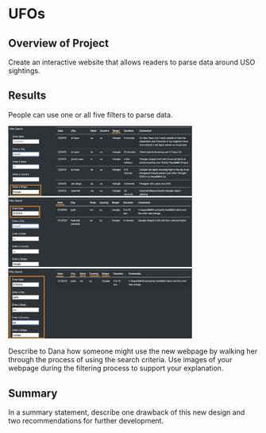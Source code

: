 # UFOs

## Overview of Project
Create an interactive website that allows readers to parse data around USO sightings.

## Results
People can use one or all five filters to parse data.

<img src="https://github.com/juliomeza/UFOs/blob/main/img/shape.png" width="370">
<img src="https://github.com/juliomeza/UFOs/blob/main/img/date.png" width="370">
<img src="https://github.com/juliomeza/UFOs/blob/main/img/all.png" width="370">


Describe to Dana how someone might use the new webpage by walking her through the process of using the search criteria. Use images of your webpage during the filtering process to support your explanation.

## Summary
In a summary statement, describe one drawback of this new design and two recommendations for further development.
